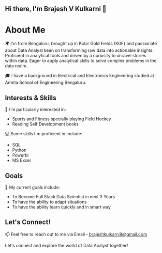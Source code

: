 ## Hi there, I'm Brajesh V Kulkarni 👋

# About Me

🌍 I'm from Bengaluru, brought up in Kolar Gold Fields (KGF) and passionate about Data Analyst keen on transforming raw data into actionable insights. Proficient in analytical tools and driven by a curiosity to unravel stories within data. Eager to apply analytical skills to solve complex problems in the data realm..

🎓 I have a background in Electrical and Electronics Engineering studied at Amrita School of Engineering Bengaluru.

## Interests & Skills

🚀 I'm particularly interested in:
- Sports and Fitness specially playing Field Hockey
- Reading Self Development books

💻 Some skills I'm proficient in include:
- SQL
- Python
- Powerbi
- MS Excel

## Goals

🎯 My current goals include:
- To Become Full Stack Data Scientist in next 3 Years
- To have the ability to adapt situations 
- To have the ability learn quickly and in smart way

## Let's Connect!

📫 Feel free to reach out to me via Email - brajeshkulkarni8@gmail.com

Let's connect and explore the world of Data Analyst together!
